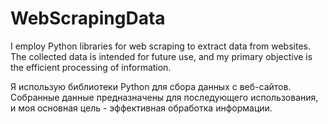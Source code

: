 # WebScrapingData
I employ Python libraries for web scraping to extract data from websites. The collected data is intended for future use, and my primary objective is the efficient processing of information.

Я использую библиотеки Python для сбора данных с веб-сайтов. Собранные данные предназначены для последующего использования, и моя основная цель - эффективная обработка информации.
